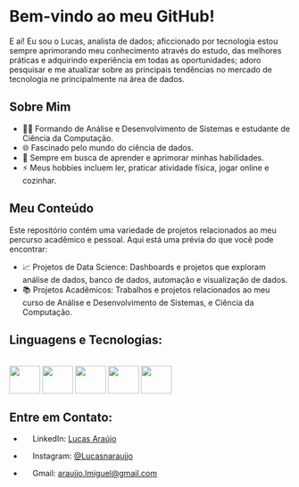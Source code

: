 # Bem-vindo ao meu GitHub!

E aí! Eu sou o Lucas, analista de dados; aficcionado por tecnologia estou sempre aprimorando meu conhecimento através do estudo, das melhores práticas e adquirindo experiência em todas as oportunidades; adoro pesquisar e me atualizar sobre as principais tendências no mercado de tecnologia ne principalmente na área de dados.


## Sobre Mim

- 👨‍💻 Formando de Análise e Desenvolvimento de Sistemas e estudante de Ciência da Computação.
- 🌐 Fascinado pelo mundo do ciência de dados.
- 🚀 Sempre em busca de aprender e aprimorar minhas habilidades.
- ⚡ Meus hobbies incluem ler, praticar atividade física, jogar online e cozinhar.

## Meu Conteúdo

Este repositório contém uma variedade de projetos relacionados ao meu percurso acadêmico e pessoal. Aqui está uma prévia do que você pode encontrar:

- 📈 Projetos de Data Science: Dashboards e projetos que exploram análise de dados, banco de dados, automação e visualização de dados.
- 📚 Projetos Acadêmicos: Trabalhos e projetos relacionados ao meu curso de Análise e Desenvolvimento de Sistemas, e Ciência da Computação.

## Linguagens e Tecnologias:

<div style = "display:inline_block"><br>

<img align= "center" width='55' height='50' src="https://cdn.jsdelivr.net/gh/devicons/devicon/icons/python/python-original.svg" />

<img align= "center" width='55' height='50' src="https://cdn.jsdelivr.net/gh/devicons/devicon/icons/mysql/mysql-original.svg" />

<img align= "center" width='55' height='50' src="https://cdn.jsdelivr.net/gh/devicons/devicon/icons/docker/docker-original-wordmark.svg" />

<img align= "center" width='55' height='50' src="https://cdn.jsdelivr.net/gh/devicons/devicon/icons/css3/css3-original.svg" />

<img align= "center" width='55' height='50' src="https://cdn.jsdelivr.net/gh/devicons/devicon/icons/apacheairflow/apacheairflow-original-wordmark.svg" />

</div>

## Entre em Contato: 

-  <img width='14' height='14' src="https://cdn.jsdelivr.net/gh/devicons/devicon/icons/linkedin/linkedin-original.svg"/> LinkedIn: <a href="https://www.linkedin.com/in/lucasaraujjo" target="_blank">Lucas Araújo</a>

-  <img width='14' height='14' src="https://raw.githubusercontent.com/rahuldkjain/github-profile-readme-generator/master/src/images/icons/Social/instagram.svg"  target="blank"/></a> 
Instagram: <a href="https://instagram.com/lucasnaraujoo?igshid=NGVhN2U2NjQ0Yg%3D%3D&utm_source=qr">@Lucasnaraujjo</a>

-  <img width='14' height='14' src="https://raw.githubusercontent.com/jmnote/z-icons/master/svg/google.svg" /> Gmail: [araujjo.lmiguel@gmail.com](mailto:araujjo.lmiguel@gmail.com)


<!--
**LucasAraujjo/LucasAraujjo** is a ✨ _special_ ✨ repository because its `README.md` (this file) appears on your GitHub profile.

Here are some ideas to get you started:

- 🔭 I’m currently working on ...
- 🌱 I’m currently learning ...
- 👯 I’m looking to collaborate on ...
- 🤔 I’m looking for help with ...
- 💬 Ask me about ...
- 📫 How to reach me: ...
- 😄 Pronouns: ...
- ⚡ Fun fact: ...
-->
